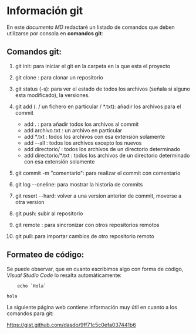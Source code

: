  # Información git
 
 En este *documento MD* redactaré un listado de comandos que deben utilizarse por consola en **comandos git**:

 ## Comandos git:

1. git init: para iniciar el git en la carpeta en la que esta el proyecto
2. git clone <url>: para clonar un repositorio
3. git status (-s): para ver el estado de todos los archivos (señala si alguno esta modificado), la versiones.
4. git add (. / un fichero en particular / *.txt): añadir los archivos para el commit
   * add . : para añadir todos los archivos al commit
   * add archivo.txt : un archivo en particular
   * add *.txt : todos los archivos con esa extensión solamente
   * add --all : todos los archivos excepto los nuevos
   * add directorio/ : todos los archivos de un directorio determinado 
   * add directorio/*.txt : todos los archivos de un directorio determinado con esa extensión solamente

5. git commit -m "comentario": para realizar el commit con comentario
6. git log --oneline: para mostrar la historia de commits
7. git resert --hard: volver a una version anterior de commit, moverse a otra version
8. git push:  subir al repositorio
9. git remote : para sincronizar con otros repositorios remotos
10. git pull: para importar cambios de otro repositorio remoto

 ## Formateo de código:

Se puede observar, que en cuanto escribimos algo con forma de código, *Visual Studio Code* lo resalta automáticamente:

        echo `Hola`


`hola`

    


La siguiente página web contiene información muy útil en cuanto a los comandos para git:

https://gist.github.com/dasdo/9ff71c5c0efa037441b6


